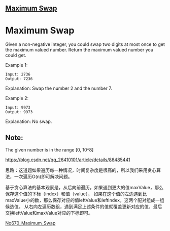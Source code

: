## [Maximum Swap](https://leetcode.com/problems/maximum-swap/)

#  Maximum Swap

Given a non-negative integer, you could swap two digits at most once to get the maximum valued number. 
Return the maximum valued number you could get.

Example 1:
```
Input: 2736
Output: 7236
```
Explanation: Swap the number 2 and the number 7.

Example 2:

```
Input: 9973
Output: 9973
```

Explanation: No swap.

## Note:
The given number is in the range [0, 10^8]


<https://blog.csdn.net/qq_26410101/article/details/86485441>

思路：这道题如果遍历每一种情况，时间复杂度是很高的，所以我们采用贪心算法，一次遍历O(n)即可解决问题。

基于贪心算法的基本观察是，从后向前遍历，如果遇到更大的值maxValue，那么保存这个值的下标（index）和值（value），
如果在这个值的左边遇到比maxValue小的数，那么保存对应的值leftValue和leftIndex，这两个配对组成一组候选值。
从右向左遍历数组，遇到满足上述条件的值就覆盖更新对应的值，最后交换leftValue和maxValue对应的下标即可。
 
[No670_Maximum_Swap](/algorithms-java-example/src/main/java/space.mamba/leetcode/algorithms/No670_Maximum_Swap.java) 

